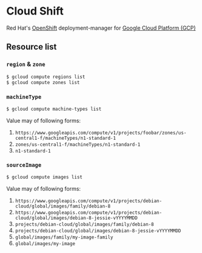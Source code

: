 Cloud Shift
===========
Red Hat's [OpenShift](https://openshift.com/) deployment-manager for [Google Cloud Platform (GCP)](https://cloud.google.com/)

## Resource list

### `region` & `zone`
```bash
$ gcloud compute regions list
$ gcloud compute zones list
```

### `machineType`
```bash
$ gcloud compute machine-types list
```
Value may of following forms:
1. `https://www.googleapis.com/compute/v1/projects/foobar/zones/us-central1-f/machineTypes/n1-standard-1`
2. `zones/us-central1-f/machineTypes/n1-standard-1`
3. `n1-standard-1`

### `sourceImage`
```bash
$ gcloud compute images list
```
Value may of following forms:

1. `https://www.googleapis.com/compute/v1/projects/debian-cloud/global/images/family/debian-8`
2. `https://www.googleapis.com/compute/v1/projects/debian-cloud/global/images/debian-8-jessie-vYYYYMMDD`
3. `projects/debian-cloud/global/images/family/debian-8`
4. `projects/debian-cloud/global/images/debian-8-jessie-vYYYYMMDD`
5. `global/images/family/my-image-family`
6. `global/images/my-image`
